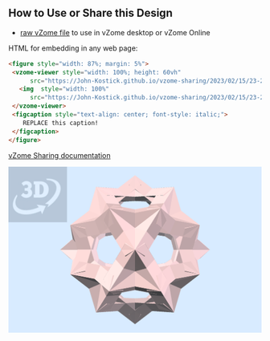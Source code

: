 
## How to Use or Share this Design

 - [raw vZome file](<https://raw.githubusercontent.com/John-Kostick/vzome-sharing/main/2023/02/15/23-22-37-6-Plane-interlinks-2/6-Plane-interlinks-2.vZome>) to use in vZome desktop or vZome Online
 
 HTML for embedding in any web page:
 ```html
<figure style="width: 87%; margin: 5%">
  <vzome-viewer style="width: 100%; height: 60vh"
       src="https://John-Kostick.github.io/vzome-sharing/2023/02/15/23-22-37-6-Plane-interlinks-2/6-Plane-interlinks-2.vZome" >
    <img  style="width: 100%"
       src="https://John-Kostick.github.io/vzome-sharing/2023/02/15/23-22-37-6-Plane-interlinks-2/6-Plane-interlinks-2.png" >
  </vzome-viewer>
  <figcaption style="text-align: center; font-style: italic;">
     REPLACE this caption!
  </figcaption>
</figure>
 ```

[vZome Sharing documentation](https://vzome.github.io/vzome/sharing.html#how-it-works)

![Image](<6-Plane-interlinks-2.png>)

